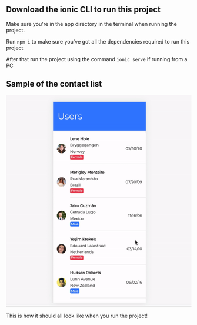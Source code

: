 ## Download the ionic CLI to run this project ###


Make sure you're in the app directory in the terminal when running the project.

Run `npm i` to make sure you've got all the dependencies required to run this project

After that run the project using the command `ionic serve` if running from a PC 



## Sample of the contact list ###
![](https://raw.githubusercontent.com/lsanchez8/contact-list-ionic/5eb14ac416f4cabd61a8f83b00311593e6951162/sample.gif
)

This is how it should all look like when you run the project!


